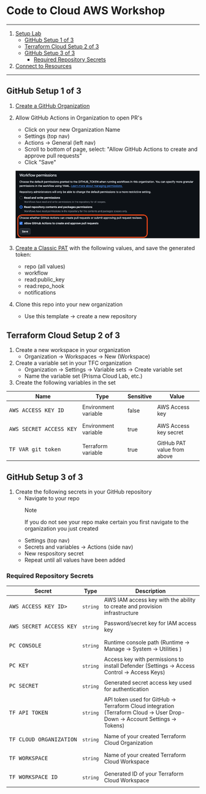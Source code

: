 # Code to Cloud AWS Workshop

---

1. [Setup Lab](/docs/Setup/README.md)
    - [GitHub Setup 1 of 3](#github-setup-1-of-3)
    - [Terraform Cloud Setup 2 of 3](#terraform-cloud-setup-2-of-3)
    - [GitHub Setup 3 of 3](#github-setup-3-of-3)
        - [Required Repository Secrets](#required-repository-secrets)
2. [Connect to Resources](/docs/Connect/README.md)

---

## GitHub Setup 1 of 3

1. [Create a GitHub Organization](https://docs.github.com/en/organizations/collaborating-with-groups-in-organizations/creating-a-new-organization-from-scratch)
2. Allow GitHub Actions in Organization to open PR's
    - Click on your new Organization Name
    - Settings (top nav)
    - Actions -> General (left nav)
    - Scroll to bottom of page, select: "Allow GitHub Actions to create and approve pull requests"
    - Click "Save"

    ![action](/images/github/action-pr.png)

3. [Create a Classic PAT](https://docs.github.com/en/authentication/keeping-your-account-and-data-secure/managing-your-personal-access-tokens#creating-a-personal-access-token-classic) with the following values, and save the generated token:
    - repo (all values)
    - workflow
    - read:public_key
    - read:repo_hook
    - notifications
4. Clone this repo into your new organization
    - Use this template -> create a new repository

## Terraform Cloud Setup 2 of 3

1. Create a new workspace in your organization
    - Organization -> Workspaces -> New (Workspace)
2. Create a variable set in your TFC organization
    - Organization -> Settings -> Variable sets -> Create variable set
    - Name the variable set (Prisma Cloud Lab, etc.)
3. Create the following variables in the set

 | Name |  Type  | Sensitive | Value |
 |------|--------|-----------|-------|
 | <pre lang="sh">AWS_ACCESS_KEY_ID</pre> | Environment variable | false | AWS Access key
 | <pre lang="sh">AWS_SECRET_ACCESS_KEY</pre> | Environment variable | true | AWS Access key secret
 | <pre lang="sh">TF_VAR_git_token</pre> | Terraform variable | true | GitHub PAT value from above

## GitHub Setup 3 of 3

1. Create the following secrets in your GitHub repository
    - Navigate to your repo
        > [!NOTE]
        > If you do not see your repo make certain you first navigate to the organization you just created
    - Settings (top nav)
    - Secrets and variables -> Actions (side nav)
    - New respository secret
    - Repeat until all values have been added

### Required Repository Secrets

 | Secret |  Type  | Description |
 |--------|---------|-------------|
| <pre lang="sh">AWS_ACCESS_KEY_ID></pre> | `string` | AWS IAM access key with the ability to create and provision infrastructure
| <pre lang="sh">AWS_SECRET_ACCESS_KEY</pre> | `string` | Password/secret key for IAM access key
| <pre lang="sh">PC_CONSOLE</pre> | `string` | Runtime console path (Runtime -> Manage -> System -> Utilities )
| <pre lang="sh">PC_KEY</pre> | `string` | Access key with permissions to install Defender (Settings -> Access Control -> Access Keys)
| <pre lang="sh">PC_SECRET</pre> | `string` | Generated secret access key used for authentication
| <pre lang="sh">TF_API_TOKEN</pre> | `string` | API token used for GitHub -> Terraform Cloud integration (Terraform Cloud -> User Drop-Down -> Account Settings -> Tokens)
| <pre lang="sh">TF_CLOUD_ORGANIZATION</pre> | `string` | Name of your created Terraform Cloud Organization
| <pre lang="sh">TF_WORKSPACE</pre> | `string` | Name of your created Terraform Cloud Workspace
| <pre lang="sh">TF_WORKSPACE_ID</pre> | `string` | Generated ID of your Terraform Cloud Workspace